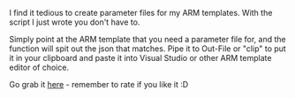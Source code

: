 ﻿I find it tedious to create parameter files for my ARM templates. With
the script I just wrote you don\'t have to.

Simply point at the ARM template that you need a parameter file for, and
the function will spit out the json that matches. Pipe it to Out-File or
\"clip\" to put it in your clipboard and paste it into Visual Studio or
other ARM template editor of choice.

Go grab it
[here](https://gallery.technet.microsoft.com/Generate-ARM-template-c7e974b3) -
remember to rate if you like it :D

```

```
